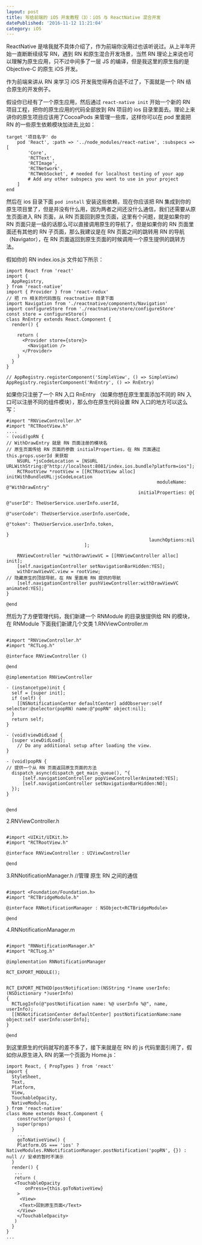 ```yaml
---
layout: post
title: 写给前端的 iOS 开发教程（3）：iOS 与 ReactNative 混合开发
datePublished: '2016-11-12 11:21:04'
category: iOS
---
```


ReactNative 是啥我就不具体介绍了，作为前端你没用过也该听说过。从上半年开始一直断断续续写 RN，遇到 RN 和原生混合开发场景，当然 RN 理论上来说也可以理解为原生应用，只不过中间多了一层 JS 的编译，但是我这里的原生指的是 Objective-C 的原生 iOS 开发。

作为前端来讲从 RN 来学习 iOS 开发我觉得再合适不过了，下面就是一个 RN 结合原生的开发例子。

假设你已经有了一个原生应用，然后通过 `react-native init` 开始一个新的 RN 项目工程，把你的原生应用的代码全部放到 RN 项目的 ios 目录里面去。理论上来讲你的原生项目应该用了CocoaPods 来管理一些库，这样你可以在 pod 里面把 RN 的一些原生依赖模块加进去,比如：
```
target '项目名字' do
    pod 'React', :path => '../node_modules/react-native', :subspecs => [
        'Core',
        'RCTText',
        'RCTImage',
        'RCTNetwork',
        'RCTWebSocket', # needed for localhost testing of your app
        # Add any other subspecs you want to use in your project
    ]
end
```
然后在 ios 目录下面 `pod install` 安装这些依赖，现在你应该把 RN 集成到你的 原生项目里了，但是并没有什么用，因为两者之间还没什么通信，我们还需要从原生页面进入 RN 页面，从 RN 页面回到原生页面，这里有个问题，就是如果你的 RN 页面只是一级的话那么可以直接调用原生的导航了，但是如果你的 RN 页面里面还有其他的 RN 子页面，那么我建议是在 RN 页面之间的跳转用 RN 的导航（Navigator），在 RN 页面返回到原生页面的时候调用一个原生提供的跳转方法。

假如你的 RN index.ios.js 文件如下所示：
```
import React from 'react'
import {
  AppRegistry,
} from 'react-native'
import { Provider } from 'react-redux'
// 把 rn 相关的代码放在 reactnative 目录下面
import Navigation from './reactnative/components/Navigation'
import configureStore from './reactnative/store/configureStore'
const store = configureStore()
class RnEntry extends React.Component {
  render() {
   
    return (
      <Provider store={store}>
        <Navigation />
      </Provider>
    )
  }
}

// AppRegistry.registerComponent('SimpleView', () => SimpleView)
AppRegistry.registerComponent('RnEntry', () => RnEntry)
```
如果你只注册了一个 RN 入口 RnEntry （如果你想在原生里面添加不同的 RN 入口可以注册不同的组件模块），那么你在原生代码设置 RN 入口的地方可以这么写：
```
#import "RNViewController.h"
#import "RCTRootView.h"
....
- (void)goRN {
// WithDrawEntry 就是 RN 页面注册的模块名
// 原生页面传给 RN 页面的参数 initialProperties，在 RN 页面通过 this.props.userId 来获取 
    NSURL *jsCodeLocation = [NSURL URLWithString:@"http://localhost:8081/index.ios.bundle?platform=ios"];
    RCTRootView *rootView = [[RCTRootView alloc] initWithBundleURL:jsCodeLocation
                                                        moduleName: @"WithDrawEntry"
                                                 initialProperties: @{
                                                                        @"userId": TheUserService.userInfo.userId,
                                                                      @"userCode": TheUserService.userInfo.userCode,
                                                                      @"token": TheUserService.userInfo.token,
                                                                      }
                                                     launchOptions:nil
                             ];
    
    RNViewController *withDrawViewVC = [[RNViewController alloc] init];
    [self.navigationController setNavigationBarHidden:YES];
    withDrawViewVC.view = rootView;
// 隐藏原生的顶部导航，在 RN 里面用 RN 提供的导航
    [self.navigationController pushViewController:withDrawViewVC animated:YES];
}

@end
```

然后为了方便管理代码，我们新建一个 RNModule 的目录放提供给 RN 的模块，在  RNModule 下面我们新建几个文类
1.RNViewController.m
```

#import "RNViewController.h"
#import "RCTLog.h"

@interface RNViewController ()

@end

@implementation RNViewController

- (instancetype)init {
  self = [super init];
  if (self) {
    [[NSNotificationCenter defaultCenter] addObserver:self selector:@selector(popRN) name:@"popRN" object:nil];
  }
  return self;
}

- (void)viewDidLoad {
  [super viewDidLoad];
    // Do any additional setup after loading the view.
}

- (void)popRN {
// 提供一个从 RN 页面返回原生页面的方法
  dispatch_async(dispatch_get_main_queue(), ^{
      [self.navigationController popViewControllerAnimated:YES];
      [self.navigationController setNavigationBarHidden:NO];
  });
}


@end
```
2.RNViewController.h
```

#import <UIKit/UIKit.h>
#import "RCTRootView.h"

@interface RNViewController : UIViewController

@end

```
3.RNNotificationManager.h //管理 原生 RN 之间的通信

```

#import <Foundation/Foundation.h>
#import "RCTBridgeModule.h"

@interface RNNotificationManager : NSObject<RCTBridgeModule>

@end
```
4.RNNotificationManager.m
```

#import "RNNotificationManager.h"
#import "RCTLog.h"

@implementation RNNotificationManager

RCT_EXPORT_MODULE();


RCT_EXPORT_METHOD(postNotification:(NSString *)name userInfo:(NSDictionary *)userInfo)
{
  RCTLogInfo(@"postNotification name: %@ userInfo %@", name, userInfo);
  [[NSNotificationCenter defaultCenter] postNotificationName:name object:self userInfo:userInfo];
}

@end

```

到这里原生的代码就写的差不多了，接下来就是在 RN 的 js 代码里面引用了，假如你从原生进入 RN 的第一个页面为 Home.js：
```
import React, { PropTypes } from 'react'
import {
  StyleSheet,
  Text,
  Platform,
  View,
  TouchableOpacity,
  NativeModules,
} from 'react-native'
class Home extends React.Component {
	constructor(props) {
    super(props) 
  }
	...
	goToNativeView() {
    Platform.OS === 'ios' ? NativeModules.RNNotificationManager.postNotification('popRN', {}) : null // 安卓的暂时不演示
  }
  render() {
   ...
   return (
   <TouchableOpacity
       onPress={this.goToNativeView}
    >
     <View>
     <Text>回到原生页面</Text>
    </View>
    </TouchableOpacity>
   )
  }
}
...
```

